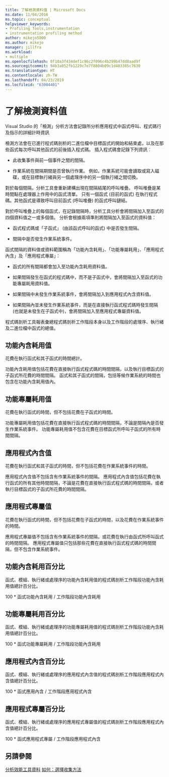 ```yaml
---
title: 了解檢測資料值 | Microsoft Docs
ms.date: 11/04/2016
ms.topic: conceptual
helpviewer_keywords:
- Profiling Tools,instrumentation
- instrumentation profiling method
author: mikejo5000
ms.author: mikejo
manager: jillfra
ms.workload:
- multiple
ms.openlocfilehash: 0f10a3f434def1c96c2f096c4b299b47dd8aad9f
ms.sourcegitcommit: 94b3a052fb1229c7e7f8804b09c1d403385c7630
ms.translationtype: HT
ms.contentlocale: zh-TW
ms.lasthandoff: 04/23/2019
ms.locfileid: "63004401"
---
```

# <a name="understand-instrumentation-data-values"></a>了解檢測資料值

Visual Studio 的「檢測」分析方法會記錄所分析應用程式中函式呼叫、程式碼行及指示的詳細計時資訊

檢測方法會在已進行程式碼剖析的二進位檔中目標函式的開始和結束處，以及在那些函式每次呼叫其他函式的前後插入程式碼。 插入程式碼會記錄下列資訊︰

- 此收集事件與前一個事件之間的間隔。

- 作業系統在間隔期間是否曾執行作業。 例如，作業系統可能會讀取或寫入磁碟，或在目標執行緒與另一個處理序中的另一個執行緒之間切換。

對於每個間隔，分析工具會重新建構出現在間隔結尾的呼叫堆疊。 呼叫堆疊是某時間點在處理器上作用中的函式清單。 只有一個函式 (目前的函式) 在執行程式碼。其他函式是導致呼叫目前函式 (呼叫堆疊) 的函式呼叫鏈結。

對於呼叫堆疊上的每個函式，在記錄間隔時，分析工具分析會將間隔加入至函式的四個資料值之一或多個值。 分析會根據兩項準則將間隔加入至函式的資料值：

- 函式程式碼或「子函式」 (由該函式呼叫的函式) 中是否發生間隔。

- 間隔中是否發生作業系統事件。

函式間隔的資料值或資料範圍稱為「功能內含耗用」、「功能專屬耗用」、「應用程式內含」及「應用程式專屬」：

- 函式的所有間隔都會加入至功能內含耗用資料值。

- 如果間隔發生在函式的程式碼中，而不是子函式中，會將間隔加入至函式的功能專屬耗用資料值。

- 如果間隔中未發生作業系統事件，會將間隔加入到應用程式內含資料值。

- 如果間隔內並未發生作業系統事件，而是在直接執行函式程式碼時發生間隔 (也就是未發生在子函式中)，會將間隔加入至應用程式專屬資料值。

程式碼剖析工具報表彙總程式碼剖析工作階段本身以及工作階段的處理序、執行緒及二進位檔中函式的總值。

## <a name="elapsed-inclusive-values"></a>功能內含耗用值

花費在執行函式和其子函式的時間總計。

功能內含耗用值包括花費在直接執行函式程式碼的時間間隔，以及執行目標函式的子函式所花費的時間間隔。 函式和其子函式的間隔，包括等候作業系統的時間也包含在功能內含耗用值內。

## <a name="elapsed-exclusive-values"></a>功能專屬耗用值

花費在執行函式的時間，但不包括花費在子函式的時間。

功能專屬耗用值包括花費在直接執行函式程式碼的時間間隔，不論是間隔內是否發生作業系統事件。 功能專屬耗用值不包含花費在目標函式所呼叫子函式的所有時間間隔。

## <a name="application-inclusive-values"></a>應用程式內含值

花費在執行函式和其子函式的時間，但不包括花費在作業系統事件的時間。

應用程式內含值不包括含有作業系統事件的間隔。 應用程式內含值包括花費在執行函式的所有其他時間間隔，不論是花費在直接執行函式程式碼的時間間隔，或者執行目標函式的子函式所花費的時間間隔。

## <a name="application-exclusive-values"></a>應用程式專屬值

花費在執行函式的時間，但不包括花費在子函式的時間，以及花費在作業系統事件的時間。

應用程式專屬值不包括含有作業系統事件的間隔，或花費在執行由函式所呼叫函式的時間間隔。 應用程式專屬值只包括那些花費在直接執行函式程式碼的時間間隔，但不包含作業系統事件。

## <a name="elapsed-inclusive-percent"></a>功能內含耗用百分比

函式、模組、執行緒或處理序的功能內含耗用值的程式碼剖析工作階段功能內含耗用值總計百分比。

100 * 函式功能內含耗用 / 工作階段功能內含耗用

## <a name="elapsed-exclusive-percent"></a>功能專屬耗用百分比

函式、模組、執行緒或處理序的功能專屬耗用值的程式碼剖析工作階段功能內含耗用值總計百分比。

100 * 函式功能專屬耗用 / 工作階段功能內含耗用

## <a name="application-inclusive-percent"></a>應用程式內含百分比

函式、模組、執行緒或處理序的應用程式內含值的程式碼剖析工作階段應用程式內含值總計百分比。

100 * 函式應用內含 / 工作階段應用程式內含

## <a name="application-exclusive-percent"></a>應用程式專屬百分比

函式、模組、執行緒或處理序的應用程式專屬值的程式碼剖析工作階段應用程式內含值總計百分比。

100 * 函式應用程式專屬 / 工作階段應用程式內含

## <a name="see-also"></a>另請參閱

[分析效能工具資料](../profiling/analyzing-performance-tools-data.md)
[如何：選擇收集方法](../profiling/how-to-choose-collection-methods.md)